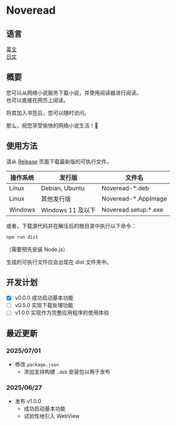 # Noveread

## 语言

[英文](/README.md)  
[日文](/README/README-ja.md)

## 概要

您可以从网络小说服务下载小说，并使用阅读器进行阅读。  
也可以直接在网页上阅读。  

将其加入书签后，您可以随时访问。  

那么，祝您享受愉快的网络小说生活！👋

## 使用方法

请从 [Release](https://github.com/talus-yujiro/Noveread/releases) 页面下载最新版的可执行文件。

| 操作系统 | 发行版                 | 文件名                |
|----------|------------------------|-----------------------|
| Linux    | Debian, Ubuntu         | Noveread-*.deb        |
| Linux    | 其他发行版             | Noveread-*.AppImage   |
| Windows  | Windows 11 及以下       | Noveread.setup.*.exe  |

或者，下载源代码并在解压后的根目录中执行以下命令：

```bash
npm run dist
```

（需要预先安装 Node.js）

生成的可执行文件应会出现在 dist 文件夹中。

## 开发计划
- [x] v0.0.0 成功启动基本功能
- [ ] v0.5.0 实现下载处理功能
- [ ] v1.0.0 实现作为完整应用程序的使用体验

## 最近更新

### 2025/07/01

- 修改 `package.json`  
  - 添加支持构建 `.deb` 安装包以用于发布

### 2025/06/27

- 发布 v1.0.0  
  - 成功启动基本功能  
  - 试验性地引入 WebView